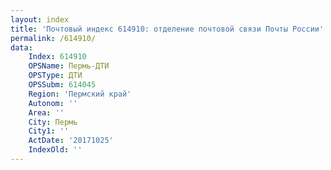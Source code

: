 ```yaml
---
layout: index
title: 'Почтовый индекс 614910: отделение почтовой связи Почты России'
permalink: /614910/
data:
    Index: 614910
    OPSName: Пермь-ДТИ
    OPSType: ДТИ
    OPSSubm: 614045
    Region: 'Пермский край'
    Autonom: ''
    Area: ''
    City: Пермь
    City1: ''
    ActDate: '20171025'
    IndexOld: ''
---
```

